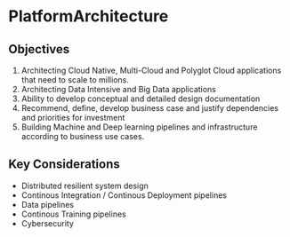# PlatformArchitecture  



## Objectives 

1. Architecting Cloud Native, Multi-Cloud and Polyglot Cloud applications that need to scale to millions.  
2. Architecting Data Intensive and Big Data applications  
3. Ability to develop conceptual and detailed design documentation   
4. Recommend, define, develop business case and justify dependencies and priorities for investment  
5. Building Machine and Deep learning pipelines and infrastructure according to business use cases.  

## Key Considerations  

- Distributed resilient system design  
- Continous Integration / Continous Deployment pipelines  
- Data pipelines  
- Continous Training pipelines  
- Cybersecurity  



